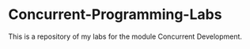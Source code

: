 # Concurrent-Programming-Labs
This is a repository of my labs for the module Concurrent Development.
